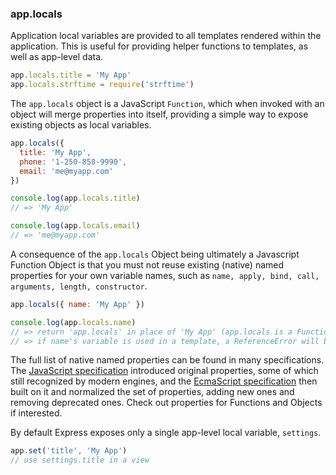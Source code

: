 <h3 id='app.locals'>app.locals</h3>

Application local variables are provided to all templates
rendered within the application. This is useful for providing
helper functions to templates, as well as app-level data.

```js
app.locals.title = 'My App'
app.locals.strftime = require('strftime')
```

The `app.locals` object is a JavaScript `Function`,
which when invoked with an object will merge properties into itself, providing
a simple way to expose existing objects as local variables.

```js
app.locals({
  title: 'My App',
  phone: '1-250-858-9990',
  email: 'me@myapp.com'
})

console.log(app.locals.title)
// => 'My App'

console.log(app.locals.email)
// => 'me@myapp.com'
```

A consequence of the `app.locals` Object being ultimately a Javascript Function Object is that you must not reuse existing (native) named properties for your own variable names, such as `name, apply, bind, call, arguments, length, constructor`.

```js
app.locals({ name: 'My App' })

console.log(app.locals.name)
// => return 'app.locals' in place of 'My App' (app.locals is a Function !)
// => if name's variable is used in a template, a ReferenceError will be returned.
```

The full list of native named properties can be found in many specifications. The <a href="https://developer.mozilla.org/en-US/docs/Web/JavaScript/Reference">JavaScript specification</a> introduced original properties, some of which still recognized by modern engines, and the <a href="http://www.ecma-international.org/ecma-262/5.1/">EcmaScript specification</a> then built on it and normalized the set of properties, adding new ones and removing deprecated ones. Check out properties for Functions and Objects if interested.

By default Express exposes only a single app-level local variable, `settings`.

```js
app.set('title', 'My App')
// use settings.title in a view
```
